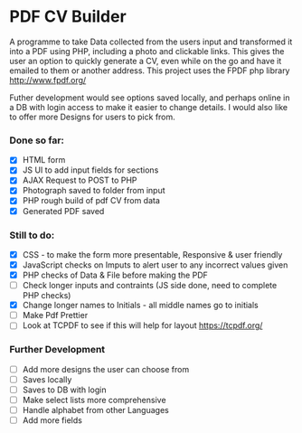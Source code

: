 # PDF CV Builder

A programme to take Data collected from the users input and transformed it into a PDF using PHP, including a photo and clickable links. This gives the user an option to quickly generate a CV, even while on the go and have it emailed to them or another address. This project uses the FPDF php library http://www.fpdf.org/

Futher development would see options saved locally, and perhaps online in a DB with login access to make it easier to change details. I would also like to offer more Designs for users to pick from.

### Done so far:
- [x] HTML form
- [x] JS UI to add input fields for sections
- [x] AJAX Request to POST to PHP
- [x] Photograph saved to folder from input
- [x] PHP rough build of pdf CV from data
- [x] Generated PDF saved

### Still to do:
- [x] CSS - to make the form more presentable, Responsive & user friendly
- [x] JavaScript checks on Imputs to alert user to any incorrect values given
- [x] PHP checks of Data & File before making the PDF
- [ ] Check longer inputs and contraints (JS side done, need to complete PHP checks)
- [x] Change longer names to Initials - all middle names go to initials
- [ ] Make Pdf Prettier
- [ ] Look at TCPDF to see if this will help for layout https://tcpdf.org/

### Further Development
- [ ] Add more designs the user can choose from
- [ ] Saves locally
- [ ] Saves to DB with login 
- [ ] Make select lists more comprehensive
- [ ] Handle alphabet from other Languages
- [ ] Add more fields
